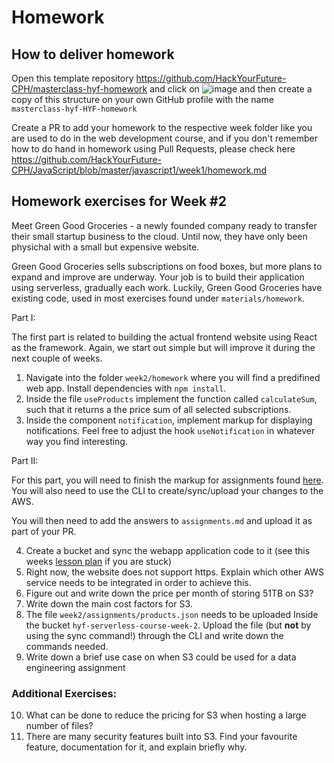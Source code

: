 # Homework

## How to deliver homework

Open this template repository https://github.com/HackYourFuture-CPH/masterclass-hyf-homework and click on ![image](https://user-images.githubusercontent.com/6642037/115988976-3796da80-a5bc-11eb-9184-554a2218b2ae.png) and then create a copy of this structure on your own GitHub profile with the name `masterclass-hyf-HYF-homework`

Create a PR to add your homework to the respective week folder like you are used to do in the web development course, and if you don't remember how to do hand in homework using Pull Requests, please check here https://github.com/HackYourFuture-CPH/JavaScript/blob/master/javascript1/week1/homework.md

## Homework exercises for Week #2

Meet Green Good Groceries - a newly founded company ready to transfer their small startup business to the cloud. Until now, they have only been physichal with a small but expensive website. 

Green Good Groceries sells subscriptions on food boxes, but more plans to expand and improve are underway. Your job is to build their application using serverless, gradually each work. Luckily, Green Good Groceries have existing code, used in most exercises found under `materials/homework`.

Part I:

The first part is related to building the actual frontend website using React as the framework. Again, we start out simple but will improve it during the next couple of weeks.  

1. Navigate into the folder `week2/homework` where you will find a predifined web app. Install dependencies with `npm install`.
2. Inside the file `useProducts` implement the function called `calculateSum`, such that it returns a the price sum of all selected subscriptions.
3. Inside the component `notification`, implement markup for displaying notifications. Feel free to adjust the hook `useNotification` in whatever way you find interesting.

Part II:

For this part, you will need to finish the markup for assignments found [here](https://github.com/HackYourFuture-CPH/hyf-serverless-course/blob/main/week2/materials/homework/assignments.md). You will also need to use the CLI to create/sync/upload your changes to the AWS. 

You will then need to add the answers to `assignments.md` and upload it as part of your PR. 

4. Create a bucket and sync the webapp application code to it (see this weeks [lesson plan](https://github.com/HackYourFuture-CPH/hyf-serverless-course/blob/main/week2/lesson-plan.md) if you are stuck)
5. Right now, the website does not support https. Explain which other AWS service needs to be integrated in order to achieve this.
6. Figure out and write down the price per month of storing 51TB on S3?
7. Write down the main cost factors for S3.
8. The file `week2/assignments/products.json` needs to be uploaded Inside the bucket `hyf-serverless-course-week-2`. Upload the file (but **not** by using the sync command!) through the CLI and write down the commands needed.
9. Write down a brief use case on when S3 could be used for a data engineering assignment

### Additional Exercises:

10. What can be done to reduce the pricing for S3 when hosting a large number of files?
11. There are many security features built into S3. Find your favourite feature, documentation for it, and explain briefly why.
